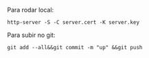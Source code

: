 Para rodar local:

    http-server -S -C server.cert -K server.key

Para subir no git:

    git add --all&&git commit -m "up" &&git push
